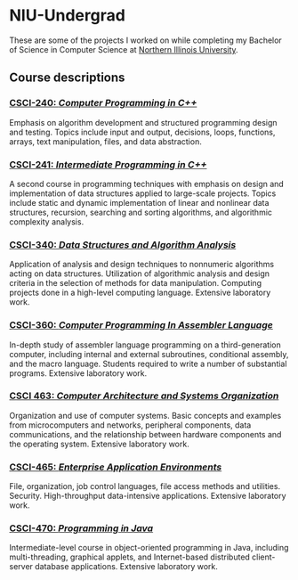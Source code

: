 # NIU-Undergrad
These are some of the projects I worked on while completing my Bachelor of Science in Computer Science at <a href="https://www.niu.edu/index.shtml" target="_blank">Northern Illinois University</a>.

## Course descriptions
### [CSCI-240: *Computer Programming in C++*](/CSCI-240)
Emphasis on algorithm development and structured programming design and testing. Topics include input and output, decisions, loops, functions, arrays, text manipulation, files, and data abstraction.

### [CSCI-241: *Intermediate Programming in C++*](/CSCI-241)
A second course in programming techniques with emphasis on design and implementation of data structures applied to large-scale projects. Topics include static and dynamic implementation of linear and nonlinear data structures, recursion, searching and sorting algorithms, and algorithmic complexity analysis.


### [CSCI-340: *Data Structures and Algorithm Analysis*](/CSCI-340)
Application of analysis and design techniques to nonnumeric algorithms acting on data structures. Utilization of algorithmic analysis and design criteria in the selection of methods for data manipulation. Computing projects done in a high-level computing language. Extensive laboratory work.

### [CSCI-360: *Computer Programming In Assembler Language*](/CSCI-360)
In-depth study of assembler language programming on a third-generation computer, including internal and external subroutines, conditional assembly, and the macro language. Students required to write a number of substantial programs. Extensive laboratory work.

### [CSCI 463: *Computer Architecture and Systems Organization*](/CSCI-463)
Organization and use of computer systems. Basic concepts and examples from microcomputers and networks, peripheral components, data communications, and the relationship between hardware components and the operating system. Extensive laboratory work.

### [CSCI-465: *Enterprise Application Environments*](/CSCI-465)
File, organization, job control languages, file access methods and utilities. Security. High-throughput data-intensive applications. Extensive laboratory work.


### [CSCI-470: *Programming in Java*](/CSCI-470)
Intermediate-level course in object-oriented programming in Java, including multi-threading, graphical applets, and Internet-based distributed client-server database applications. Extensive laboratory work.
